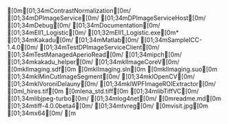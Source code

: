[0m[01;34mContrastNormalization[0m/
[01;34mDPImageService[0m/
[01;34mDPImageServiceHost[0m/
[01;34mDebug[0m/
[01;34mDocumentation[0m/
[01;34mEll1_Logistic[0m/
[01;32mEll1_Logistic.exe[0m*
[01;34mKakadu[0m/
[01;34mMatlab[0m/
[01;34mSampleICC-1.4.0[0m/
[01;34mTestDPImageServiceClient[0m/
[01;34mTestManagedAperioRead[0m/
[01;34mipch[0m/
[01;34mkakadu_helper[0m/
[01;34mklImageCoreV[0m/
[0mklImaging.sdf[0m
[0mklImaging.sln[0m
[0mklImaging.suo[0m
[01;34mklMinCutImageSegment[0m/
[01;34mklOpenCV[0m/
[01;34mklVoroniDelauny[0m/
[01;34mklWPFImageROIExtractor[0m/
[0ml_hires.tif[0m
[0mlena_std.tiff[0m
[01;34mlibTiffVC[0m/
[01;34mlibjpeg-turbo[0m/
[01;34mlog4net[0m/
[0mreadme.md[0m
[01;34mtiff-4.0.0beta4[0m/
[01;34mtvreg[0m/
[0mvisit.jpg[0m
[01;34mx64[0m/
[m